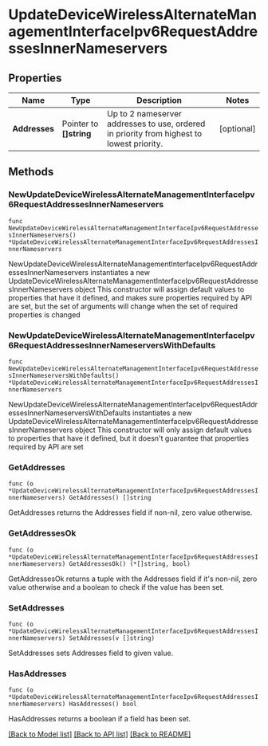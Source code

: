 # UpdateDeviceWirelessAlternateManagementInterfaceIpv6RequestAddressesInnerNameservers

## Properties

Name | Type | Description | Notes
------------ | ------------- | ------------- | -------------
**Addresses** | Pointer to **[]string** | Up to 2 nameserver addresses to use, ordered in priority from highest to lowest priority. | [optional] 

## Methods

### NewUpdateDeviceWirelessAlternateManagementInterfaceIpv6RequestAddressesInnerNameservers

`func NewUpdateDeviceWirelessAlternateManagementInterfaceIpv6RequestAddressesInnerNameservers() *UpdateDeviceWirelessAlternateManagementInterfaceIpv6RequestAddressesInnerNameservers`

NewUpdateDeviceWirelessAlternateManagementInterfaceIpv6RequestAddressesInnerNameservers instantiates a new UpdateDeviceWirelessAlternateManagementInterfaceIpv6RequestAddressesInnerNameservers object
This constructor will assign default values to properties that have it defined,
and makes sure properties required by API are set, but the set of arguments
will change when the set of required properties is changed

### NewUpdateDeviceWirelessAlternateManagementInterfaceIpv6RequestAddressesInnerNameserversWithDefaults

`func NewUpdateDeviceWirelessAlternateManagementInterfaceIpv6RequestAddressesInnerNameserversWithDefaults() *UpdateDeviceWirelessAlternateManagementInterfaceIpv6RequestAddressesInnerNameservers`

NewUpdateDeviceWirelessAlternateManagementInterfaceIpv6RequestAddressesInnerNameserversWithDefaults instantiates a new UpdateDeviceWirelessAlternateManagementInterfaceIpv6RequestAddressesInnerNameservers object
This constructor will only assign default values to properties that have it defined,
but it doesn't guarantee that properties required by API are set

### GetAddresses

`func (o *UpdateDeviceWirelessAlternateManagementInterfaceIpv6RequestAddressesInnerNameservers) GetAddresses() []string`

GetAddresses returns the Addresses field if non-nil, zero value otherwise.

### GetAddressesOk

`func (o *UpdateDeviceWirelessAlternateManagementInterfaceIpv6RequestAddressesInnerNameservers) GetAddressesOk() (*[]string, bool)`

GetAddressesOk returns a tuple with the Addresses field if it's non-nil, zero value otherwise
and a boolean to check if the value has been set.

### SetAddresses

`func (o *UpdateDeviceWirelessAlternateManagementInterfaceIpv6RequestAddressesInnerNameservers) SetAddresses(v []string)`

SetAddresses sets Addresses field to given value.

### HasAddresses

`func (o *UpdateDeviceWirelessAlternateManagementInterfaceIpv6RequestAddressesInnerNameservers) HasAddresses() bool`

HasAddresses returns a boolean if a field has been set.


[[Back to Model list]](../README.md#documentation-for-models) [[Back to API list]](../README.md#documentation-for-api-endpoints) [[Back to README]](../README.md)


